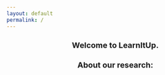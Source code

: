 ```yaml
---
layout: default
permalink: /
---
```

<style>
  h1 {
    text-align: center;
    font-size: large;
  }
</style>
<div class="home">

  <b><h1 class="page-heading">Welcome to LearnItUp.</h1></b>
<h1 class="page-heading">About our research:</h1>
